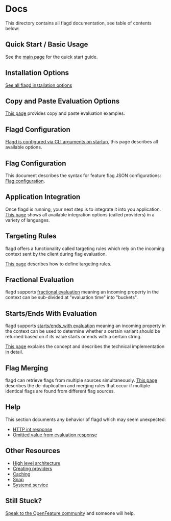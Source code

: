 # Docs

This directory contains all flagd documentation, see table of contents below:

## Quick Start / Basic Usage

See the [main page](../README.md) for the quick start guide.

## Installation Options

[See all flagd installation options](usage/installation_options.md)

## Copy and Paste Evaluation Options

[This page](usage/evaluation_examples.md) provides copy and paste evaluation examples.

## Flagd Configuration

[Flagd is configured via CLI arguments on startup](configuration/configuration.md), this page describes all available options.

## Flag Configuration

This document describes the syntax for feature flag JSON configurations: [Flag configuration](configuration/flag_configuration.md).

## Application Integration

Once flagd is running, your next step is to integrate it into you application. [This page](usage/flagd_providers.md) shows all available integration options (called providers) in a variety of languages.

## Targeting Rules

flagd offers a functionality called targeting rules which rely on the incoming context sent by the client during flag evaluation.

[This page](configuration/reusable_targeting_rules.md) describes how to define targeting rules.

## Fractional Evaluation

flagd supports [fractional evaluation](configuration/fractional_evaluation.md) meaning an incoming property in the context can be sub-divided at "evaluation time" into "buckets".

## Starts/Ends With Evaluation

flagd supports [starts/ends_with evaluation](configuration/string_comparison_evaluation.md) meaning an incoming property in the context can be used
to determine whether a certain variant should be returned based on if its value starts or ends with a certain string. 

[This page](configuration/fractional_evaluation.md) explains the concept and describes the technical implementation in detail.

## Flag Merging

flagd can retrieve flags from multiple sources simultaneously. [This page](configuration/flag_configuration_merging.md) describes the de-duplication and merging rules that occur if multiple identical flags are found from different flag sources.

## Help

This section documents any behavior of flagd which may seem unexpected:

- [HTTP int response](./help/http_int_response.md)
- [Omitted value from evaluation response](./help/omitted_value_from_response.md)

## Other Resources

- [High level architecture](./other_resources/high_level_architecture.md)
- [Creating providers](./other_resources/creating_providers.md)
- [Caching](./other_resources/caching.md)
- [Snap](./other_resources/snap.md)
- [Systemd service](./other_resources/systemd_service.md)

## Still Stuck?

[Speak to the OpenFeature community](https://openfeature.dev/community) and someone will help.
